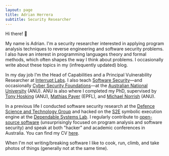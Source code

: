 ```yaml
---
layout: page
title: Adrian Herrera
subtitle: Security Researcher
---
```


Hi there! 👋

My name is Adrian.
I'm a security researcher interested in applying program analysis techniques to reverse engineering and software security problems.
I also have an interest in programming languages theory and formal methods, which often shapes the way I think about problems.
I occasionally write about these topics in my (infrequently updated) blog.

In my day job I'm the Head of Capabilities and a Principal Vulnerability Researcher at [Interrupt Labs](https://www.interruptlabs.co.uk).
I also teach [Software Security](https://programsandcourses.anu.edu.au/course/comp3703)—and occasionally [Cyber Security Foundations](https://programsandcourses.anu.edu.au/course/comp2700)—at the [Australian National University](https://www.anu.edu.au) (ANU).
ANU is also where I completed my PhD, supervised by [Tony Hosking](http://hosking.github.io/) (ANU), [Mathias Payer](https://nebelwelt.net/) (EPFL), and [Michael Norrish](https://comp.anu.edu.au/people/michael-norrish/) (ANU).

In a previous life I conducted software security research at the [Defence Science and Technology Group](https://www.dst.defence.gov.au/) and hacked on the [S2E](http://s2e.systems) symbolic execution engine at the [Dependable Systems Lab](https://dslab.epfl.ch/).
I regularly contribute to [open-source software](https://github.com/adrianherrera) (unsurprisingly focused on program analysis and software security) and speak at both "hacker" and academic conferences in Australia.
You can find my CV [here](/assets/cv.pdf).

When I'm not writing/breaking software I like to cook, run, climb, and take photos of things (generally not at the same time).
